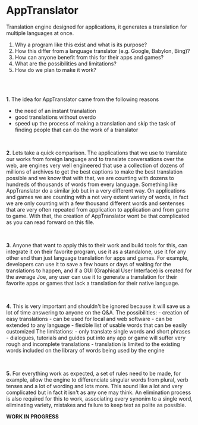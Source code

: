 # AppTranslator
Translation engine designed for applications, it generates a translation for multiple languages at once.

1. Why a program like this exist and what is its purpose?
2. How this differ from a language translator (e.g. Google, Babylon, Bing)?
3. How can anyone benefit from this for their apps and games?
4. What are the possibilities and limitations?
5. How do we plan to make it work?

<br> <br>

**1**. The idea for AppTranslator came from the following reasons
  - the need of an instant tranalation
  - good translations without overdo
  - speed up the process of making a translation and skip the task of finding people that can do the work of a translator

<br>

**2**. Lets take a quick comparison. The applications that we use to translate our works from foreign language and to translate conversations over the web, are engines very well engineered that use a collection of dozens of millions of archives to get the best captions to make the best translation possible and we know that with that, we are counting with dozens to hundreds of thousands of words from every language.
Something like AppTranslator do a similar job but in a very different way. On applications and games we are counting with a not very extent variety of words, in fact we are only counting with a few thousand different words and sentenses that are very often repeated from application to application and from game to game. With that, the creation of AppTranslator wont be that complicated as you can read forward on this file.

<br>

**3**. Anyone that want to apply this to their work and build tools for this, can integrate it on their favorite program, use it as a standalone, use it for any other end than just language translation for apps and games. For example, developers can use it to save a few hours or days of waiting for the translations to happen, and if a GUI (Graphical User Interface) is created for the average Joe, any user can use it to generate a translation for their favorite apps or games that lack a translation for their native language.

<br>

**4**. This is very important and shouldn't be ignored because it will save us a lot of time answering to anyone on the Q&A.
  The possibilities:
    - creation of easy translations
    - can be used for local and web software
    - can be extended to any language 
    - flexible list of usable words that can be easily customized
  The limitations:
    - only translate single words and short phrases
    - dialogues, tutorials and guides put into any app or game will suffer very rough and incomplete translations
    - translation is limited to the existing words included on the library of words being used by the engine

<br>

**5**. For everything work as expected, a set of rules need to be made, for example, allow the engine to differenciate singular words from plural, verb tenses and a lot of wording and lots more. This sound like a lot and very complicated but in fact it isn't as any one may think. An elimination process is also required for this to work, associating every synonim to a single word, eliminating variety, mistakes and failure to keep text as polite as possible.

**WORK IN PROGRESS**
